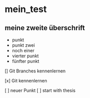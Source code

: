 # mein_test

## meine zweite überschrift

* punkt
* punkt zwei
* noch einer
* vierter punkt
* fünfter punkt

[] Git Branches kennenlernen

[x] Git kennenlernen

[ ] neuer Punkt
[ ] start with thesis
